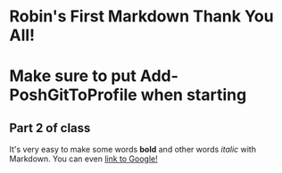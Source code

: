 # Robin's First Markdown Thank You All!
# Make sure to put Add-PoshGitToProfile when starting 
## Part 2 of class

It's very easy to make some words **bold** and other words *italic* with Markdown. You can even [link to Google!](http://alpachi.com)
